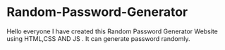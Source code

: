 # Random-Password-Generator
Hello everyone I have created this Random Password Generator Website using HTML,CSS AND JS . It can generate password randomly.
